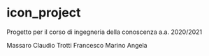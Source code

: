 # icon_project
Progetto per il corso di ingegneria della conoscenza a.a. 2020/2021

Massaro Claudio
Trotti Francesco
Marino Angela
